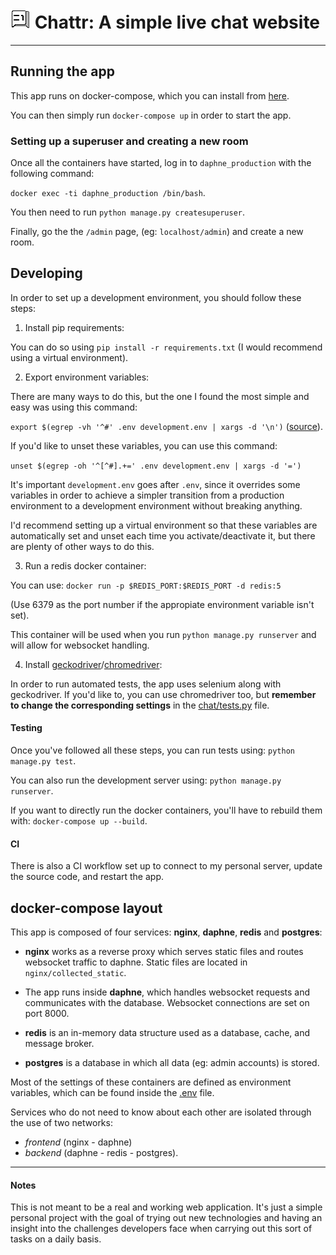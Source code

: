 # ![App Icon](chat/static/chat/images/favicon.ico) **Chattr**: A simple live chat website
----------
## Running the app

This app runs on docker-compose, which you can install from [here](https://docs.docker.com/compose/install/).

You can then simply run `docker-compose up` in order to start the app.

### Setting up a superuser and creating a new room

Once all the containers have started, log in to `daphne_production` with the following command:

`docker exec -ti daphne_production /bin/bash`.

You then need to run `python manage.py createsuperuser`.

Finally, go the the `/admin` page, (eg: `localhost/admin`) and create a new room.



## Developing

In order to set up a development environment, you should follow these steps:

1. Install pip requirements:
   
You can do so using `pip install -r requirements.txt`
(I would recommend using a virtual environment).

2. Export environment variables:

There are many ways to do this, but the one I found the most simple and easy was using this 
command:

 `export $(egrep -vh '^#' .env development.env | xargs -d '\n')` ([source](https://stackoverflow.com/questions/19331497/set-environment-variables-from-file-of-key-value-pairs)).

 If you'd like to unset these variables, you can use this command:

 `unset $(egrep -oh '^[^#].+=' .env development.env | xargs -d '=')`

It's important `development.env` goes after `.env`, since it overrides some variables in order to
achieve a simpler transition from a production environment to a development environment without breaking
anything.

I'd recommend setting up a virtual environment so that these variables are automatically set and unset each time you activate/deactivate it, but there are plenty of other ways to do this.

3. Run a redis docker container:

You can use: `docker run -p $REDIS_PORT:$REDIS_PORT -d redis:5`

(Use 6379 as the port number if the appropiate environment variable isn't set).

This container will be used when you run `python manage.py runserver` and
will allow for websocket handling.

4. Install [geckodriver](https://github.com/mozilla/geckodriver)/[chromedriver](https://chromedriver.chromium.org/):

In order to run automated tests, the app uses selenium along with geckodriver. If you'd like to, you can use chromedriver too, but **remember to change the corresponding settings** in the [chat/tests.py](chat/tests.py) file.

#### Testing

Once you've followed all these steps, you can run tests using: `python manage.py test`.

You can also run the development server using: `python manage.py runserver`.

If you want to directly run the docker containers, you'll have to rebuild them with: `docker-compose up --build`.

#### CI
There is also a CI workflow set up to connect to my personal server, update the source code, and restart the app.



## docker-compose layout

This app is composed of four services: **nginx**, **daphne**, **redis** and **postgres**:

- **nginx** works as a reverse proxy which serves static files and routes websocket traffic to daphne.
Static files are located in `nginx/collected_static`.

- The app runs inside **daphne**, which handles websocket requests and communicates with the database.
Websocket connections are set on port 8000.

- **redis** is an in-memory data structure used as a database, cache, and message broker.
  
- **postgres** is a database in which all data (eg: admin accounts) is stored.

Most of the settings of these containers are defined as environment variables, which
can be found inside the [.env](.env) file.

Services who do not need to know about each other are isolated through the use of two networks:
- *frontend* (nginx - daphne)
- *backend* (daphne - redis - postgres).

----------

#### Notes

This is not meant to be a real and working web application. It's just a simple personal project
with the goal of trying out new technologies and having an insight into the challenges developers
face when carrying out this sort of tasks on a daily basis.
